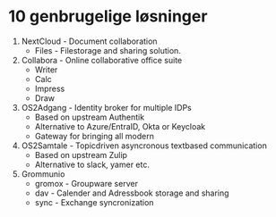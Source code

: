 # 10 genbrugelige løsninger

1. NextCloud - Document collaboration 
    - Files -  Filestorage and sharing solution.
2. Collabora - Online collaborative office suite
    - Writer
    - Calc
    - Impress
    - Draw
3. OS2Adgang - Identity broker for multiple IDPs
   - Based on upstream Authentik 
   - Alternative to Azure/EntraID, Okta or Keycloak
   - Gateway for bringing all modern
4. OS2Samtale - Topicdriven asyncronous textbased communication
    - Based on upstream Zulip
    - Alternative to slack, yamer etc.
5. Grommunio
    - gromox - Groupware server 
    - dav - Calender and Adressbook storage and sharing
    - sync - Exchange syncronization


